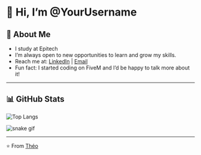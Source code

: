 # 👋 Hi, I’m @YourUsername

## 🚀 About Me
- I study at Epitech
- I’m always open to new opportunities to learn and grow my skills.
- Reach me at: [LinkedIn](https://linkedin.com/in/theo-futol) | [Email](mailto:theo.futol@epitech.eu)
- Fun fact: I started coding on FiveM and I’d be happy to talk more about it!

---

## 📊 GitHub Stats

![Top Langs](https://github-readme-stats.vercel.app/api/top-langs/?username=theo-futol&layout=compact&theme=tokyonight)

![snake gif](https://github.com/YourUsername/theo-futol/blob/output/github-contribution-grid-snake.gif)

---

⭐️ From [Théo](https://github.com/theo-futol)
